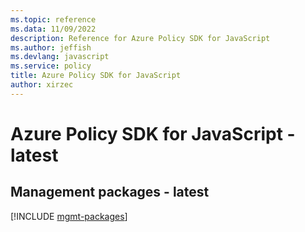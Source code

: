 ```yaml
---
ms.topic: reference
ms.data: 11/09/2022
description: Reference for Azure Policy SDK for JavaScript
ms.author: jeffish
ms.devlang: javascript
ms.service: policy
title: Azure Policy SDK for JavaScript
author: xirzec
---
```

# Azure Policy SDK for JavaScript - latest

## Management packages - latest
[!INCLUDE [mgmt-packages](policy-mgmt-index.md)]